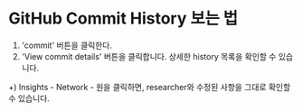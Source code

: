 # GitHub Commit History 보는 법
1. 'commit' 버튼을 클릭한다.
2. 'View commit details' 버튼을 클릭합니다.
상세한 history 목록을 확인할 수 있습니다.

+) Insights - Network - 원을 클릭하면, researcher와 수정된 사항을 그대로 확인할 수 있습니다.
